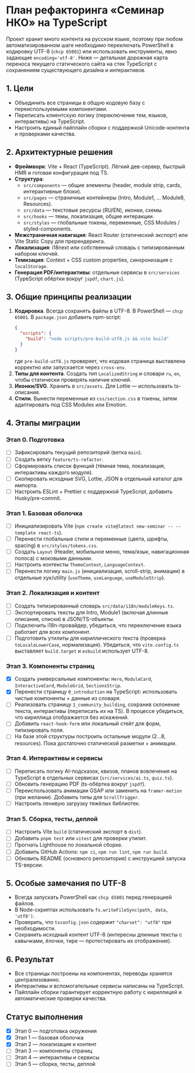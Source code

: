 # План рефакторинга «Семинар НКО» на TypeScript

Проект хранит много контента на русском языке, поэтому при любом автоматизированном шаге необходимо переключать PowerShell в кодировку UTF-8 (`chcp 65001`) или использовать инструменты, явно задающие `encoding='utf-8'`. Ниже — детальная дорожная карта переноса текущего статического сайта на стек TypeScript с сохранением существующего дизайна и интерактивов.

## 1. Цели
- Объединить все страницы в общую кодовую базу с переиспользуемыми компонентами.
- Переписать клиентскую логику (переключение тем, языков, интерактивы) на TypeScript.
- Настроить единый пайплайн сборки с поддержкой Unicode-контента и проверками качества.

## 2. Архитектурные решения
- **Фреймворк**: Vite + React (TypeScript). Лёгкий дев-сервер, быстрый HMR и готовая конфигурация под TS.
- **Структура**:
  - `src/components` — общие элементы (header, module strip, cards, интерактивные блоки).
  - `src/pages` — страничные контейнеры (Intro, Module1, … Module8, Resources).
  - `src/data` — текстовые ресурсы (RU/EN), иконки, схемы.
  - `src/hooks` — темы, локализация, общие интеракции.
  - `src/styles` — глобальные токены, переменные, CSS Modules / styled-components.
- **Межстраничная навигация**: React Router (статический экспорт) или Vite Static Copy для пререндеринга.
- **Локализация**: i18next или собственный словарь с типизированным набором ключей.
- **Темизация**: Context + CSS custom properties, синхронизация с `localStorage`.
- **Генерация PDF/интерактивы**: отдельные сервисы в `src/services` (TypeScript обёртки вокруг `jspdf`, `chart.js`).

## 3. Общие принципы реализации
1. **Кодировка**. Всегда сохранять файлы в UTF-8. В PowerShell — `chcp 65001`. В `package.json` добавить npm-script:
   ```json
   {
     "scripts": {
       "build": "node scripts/pre-build-utf8.js && vite build"
     }
   }
   ```
   где `pre-build-utf8.js` проверяет, что кодовая страница выставлена корректно или запускается через `cross-env`.
2. **Типы для контента**. Создать тип `LocalizedString` и словари `ru`, `en`, чтобы статически проверять наличие ключей.
3. **Иконки/SVG**. Хранить в `src/assets`. Для Lottie — использовать ts-описания.
4. **Стили**. Вынести переменные из `css/section.css` в токены, затем адаптировать под CSS Modules или Emotion.

## 4. Этапы миграции

### Этап 0. Подготовка
- [ ] Зафиксировать текущий репозиторий (ветка `main`).
- [ ] Создать ветку `feature/ts-refactor`.
- [ ] Сформировать список функций (тёмная тема, локализация, интерактивы каждого модуля).
- [ ] Скопировать исходные SVG, Lottie, JSON в отдельный каталог для импорта.
- [ ] Настроить ESLint + Prettier с поддержкой TypeScript, добавить Husky/pre-commit.

### Этап 1. Базовая оболочка
- [ ] Инициализировать Vite (`npm create vite@latest new-seminar -- --template react-ts`).
- [ ] Перенести глобальные стили и переменные (цвета, шрифты, spacing) в `src/styles/tokens.css`.
- [ ] Создать `Layout` (Header, мобильное меню, тема/язык, навигационная полоса) с моковыми данными.
- [ ] Настроить контексты `ThemeContext`, `LanguageContext`.
- [ ] Перенести логику `main.js` (инициализация, scroll-strip, анимации) в отдельные хук/utility (`useTheme`, `useLanguage`, `useModuleStrip`).

### Этап 2. Локализация и контент
- [ ] Создать типизированный словарь `src/data/i18n/moduleKeys.ts`.
- [ ] Экспортировать тексты для Intro, Module1 (включая длинные описания, списки) в JSON/TS-объекты.
- [ ] Подключить i18n-провайдер, убедиться, что переключение языка работает для всех компонент.
- [ ] Подготовить утилиты для кириллического текста (проверка `toLocaleLowerCase`, нормализация). Убедиться, что `vite.config.ts` выставляет `build.target` и `esbuild` использует UTF-8.

### Этап 3. Компоненты страниц
- [x] Создать универсальные компоненты: `Hero`, `ModuleCard`, `InteractiveCard`, `ModuleGrid`, `SectionsStrip`.
- [x] Перенести страницу `0_introduction` на TypeScript: использовать чистые компоненты + данные из словаря.
- [ ] Реализовать страницу `1_community_building`, сохранив склонение текста, интерактивы (переписать их на TS). В процессе убедиться, что кириллица отображается без искажений.
- [ ] Добавить `react-hook-form` или локальный стейт для форм, типизировать поля.
- [ ] На базе этой структуры построить остальные модули (2…8, resources). Пока достаточно статической разметки + анимации.

### Этап 4. Интерактивы и сервисы
- [ ] Переписать логику AI-подсказок, квизов, планов вовлечения на TypeScript в отдельных сервисах (`src/services/ai.ts`, `quiz.ts`).
- [ ] Обновить генерацию PDF (ts-обёртка вокруг `jspdf`).
- [ ] Переиспользовать анимации GSAP или заменить на `framer-motion` (при желании). Добавить типы для `ScrollTrigger`.
- [ ] Настроить ленивую загрузку тяжёлых библиотек.

### Этап 5. Сборка, тесты, деплой
- [ ] Настроить Vite `build` (статический экспорт в `dist`).
- [ ] Добавить `pnpm test` или `vitest` для проверки утилит.
- [ ] Прогнать Lighthouse по локальной сборке.
- [ ] Добавить GitHub Actions: `npm ci`, `npm run lint`, `npm run build`.
- [ ] Обновить README (основного репозитория) с инструкцией запуска TS-версии.

## 5. Особые замечания по UTF-8
- Всегда запускать PowerShell как `chcp 65001` перед генерацией файлов.
- В Node-скриптах использовать `fs.writeFileSync(path, data, 'utf8')`.
- Проверить, что `tsconfig.json` содержит `"charset": "utf8"` при необходимости.
- Сохранить исходный контент UTF-8 (интересны длинные тексты с кавычками, ёлочки, тире — протестировать их отображение).

## 6. Результат
- Все страницы построены на компонентах, переводы хранятся централизованно.
- Интерактивы и вспомогательные сервисы написаны на TypeScript.
- Пайплайн сборки гарантирует корректную работу с кириллицей и автоматические проверки качества.


## Статус выполнения
- [x] Этап 0 — подготовка окружения
- [x] Этап 1 — базовая оболочка
- [x] Этап 2 — локализация и контент
- [ ] Этап 3 — компоненты страниц
- [ ] Этап 4 — интерактивы и сервисы
- [ ] Этап 5 — сборка, тесты, деплой
